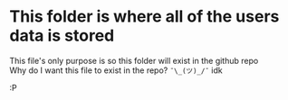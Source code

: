 # This folder is where all of the users data is stored

This file's only purpose is so this folder will exist in the github repo
\
Why do I want this file to exist in the repo? `¯\_(ツ)_/¯` idk

:P